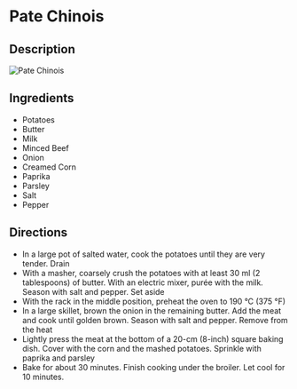 # Pate Chinois

## Description
![Pate Chinois](https://www.themealdb.com/images/media/meals/yyrrxr1511816289.jpg "Pate Chinois")

## Ingredients
- Potatoes
- Butter
- Milk
- Minced Beef
- Onion
- Creamed Corn
- Paprika
- Parsley
- Salt
- Pepper

## Directions
- In a large pot of salted water, cook the potatoes until they are very tender. Drain
- With a masher, coarsely crush the potatoes with at least 30 ml (2 tablespoons) of butter. With an electric mixer, purée with the milk. Season with salt and pepper. Set aside
- With the rack in the middle position, preheat the oven to 190 °C (375 °F)
- In a large skillet, brown the onion in the remaining butter. Add the meat and cook until golden brown. Season with salt and pepper. Remove from the heat
- Lightly press the meat at the bottom of a 20-cm (8-inch) square baking dish. Cover with the corn and the mashed potatoes. Sprinkle with paprika and parsley
- Bake for about 30 minutes. Finish cooking under the broiler. Let cool for 10 minutes.
